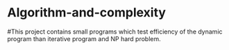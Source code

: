 # Algorithm-and-complexity
#This project contains small programs which test efficiency of the dynamic program than iterative program and NP hard problem.
